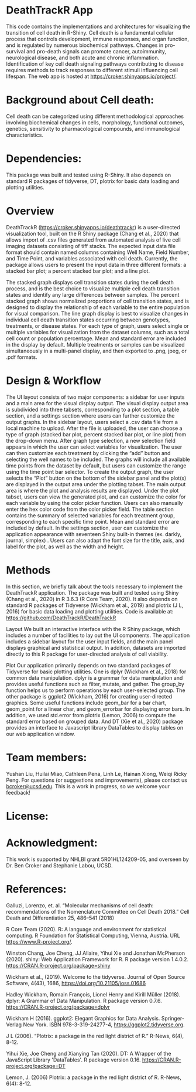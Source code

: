 # DeathTrackR App 
This code contains the implementations and architectures for visualizing the transition of cell death in R-Shiny. Cell death is a fundamental cellular process that controls development, immune responses, and organ function, and is regulated by numerous biochemical pathways. Changes in pro-survival and pro-death signals can promote cancer, autoimmunity, neurological disease, and both acute and chronic inflammation. Identification of key cell death signaling pathways contributing to disease requires methods to track responses to different stimuli influencing cell lifespan.  The web app is hosted at https://croker.shinyapps.io/project/.

# Background about Cell death: 
Cell death can be categorized using different methodological approaches involving biochemical changes in cells, morphology, functional outcomes, genetics, sensitivity to pharmacological compounds, and immunological characteristics. 

# Dependencies: 
This package was built and tested using R-Shiny. It also depends on standard R packages of tidyverse, DT, plotrix for basic data loading and plotting utilities.

# Overview
DeathTrackR (https://croker.shinyapps.io/deathtrackr) is a user-directed visualization tool, built on the R Shiny package (Chang et al., 2020) that allows import of .csv files generated from automated analysis of live cell imaging datasets consisting of tiff stacks. The expected input data file format should contain named columns containing Well Name, Field Number, and Time Point, and variables associated with cell death. Currently, the package allows users to present the input data in three different formats: a stacked bar plot; a percent stacked bar plot; and a line plot.

The stacked graph displays cell transition states during the cell death process, and is the best choice  to visualize multiple cell death transition states and identify any large differences between samples. The percent stacked graph shows normalized proportions of cell transition states, and is designed to display the relationship of each variable to the entire population for visual comparison. The line graph display is best to visualize changes in individual cell death transition states occurring between genotypes, treatments, or disease states. For each type of graph, users select single or multiple variables for visualization from the dataset columns, such as a total cell count or population percentage. Mean and standard error are included in the display by default. Multiple treatments or samples can be visualized simultaneously in a multi-panel display, and then exported to .png, jpeg, or .pdf formats.

# Design & Workflow
The UI layout consists  of two major components: a sidebar for user inputs and a main area for the visual display output. The visual display output  area is subdivided into three tabsets, corresponding to a plot section, a table section, and a settings section where users can further customize the output graphs.
In the sidebar layout, users select  a .csv data file from a local machine to upload. After the file is uploaded, the user can choose a type of graph (stacked bar plot, percent stacked bar plot, or line plot) from the drop-down menu. After graph type selection, a new selection field appears in which the user can select variables for visualization. The user can then  customize each treatment by clicking the “add” button and selecting the well names to be included. The graphs will include all available time points from the dataset by default, but users can customize the range using the time point bar selector. To create the output graph, the user selects the “Plot” button on the bottom of the sidebar panel and the plot(s) are displayed in the output area under the plotting tabset. 
The main output area is where the plot and analysis results are displayed. Under the plot tabset, users can view the generated plot, and can customize the color for each variable by using the color picker function. Users can also manually enter the hex color code from the color picker field. The table section contains the summary of selected variables for each treatment group, corresponding to each specific time point. Mean and standard error are included by default. In the settings section, user can customize the application appearance with seventeen Shiny built-in themes (ex. darkly, journal, simplex) . Users can also adapt the font size for the title, axis, and label for the plot, as well as the width and height.

# Methods
In this section, we briefly talk about the tools necessary to implement the DeathTrackR application. The package was built and tested using Shiny (Chang et al., 2020) in  R 3.6.3 (R Core Team, 2020). It also depends on standard R packages of Tidyverse (Wickham et al., 2019) and plotrix (J L, 2016) for basic data loading and plotting utilities. Code is available at: https://github.com/DeathTrackR/DeathTrackR

Layout We built an interactive interface with the R Shiny package, which includes a number of facilities to lay out the UI components. The application includes a sidebar layout for the user input fields, and the main panel displays graphical and statistical output. In addition, datasets are imported directly to this R package for user-directed analysis of cell viability. 

Plot Our application primarily depends on two standard packages of Tidyverse for basic plotting utilities. One is dplyr (Wickham et al., 2018) for common data manipulation. dplyr is a grammar for data manipulation and provides useful functions such as filter, mutate, and gather. The group_by function helps us to perform operations by each user-selected group. The other package is ggplot2 (Wickham, 2016) for creating user-directed graphics. Some useful functions include geom_bar for a bar chart, geom_point for a linear char, and geom_errorbar for displaying error bars. In addition, we used std.error from plotrix (Lemon, 2006) to compute the standard error based on grouped data. And DT (Xie et al., 2020) package provides an interface to Javascript library DataTables to display tables on our web application window.

# Team members: 
Yushan Liu, Huilai Miao, Cathleen Pena, Linh Le, Hainan Xiong, Weiqi Ricky Peng. For questions (or suggestions and improvements), please contact us bcroker@ucsd.edu. This is a work in progress, so we welcome your feedback!

# License: 

# Acknowledgment: 
This work is supported by NHLBI grant 5R01HL124209-05, and overseen by Dr. Ben Croker and Stephanie Labou, UCSD.

# References: 
Galluzi, Lorenzo, et. al. “Molecular mechanisms of cell death: recommendations of the Nomenclature Committee on Cell Death 2018.” Cell Death and Differentiation 25, 486–541 (2018)

R Core Team (2020). R: A language and environment for statistical computing. R Foundation for Statistical Computing, Vienna, Austria. URL https://www.R-project.org/.

Winston Chang, Joe Cheng, JJ Allaire, Yihui Xie and Jonathan McPherson (2020). shiny:
  Web Application Framework for R. R package version 1.4.0.2.
  https://CRAN.R-project.org/package=shiny

Wickham et al., (2019). Welcome to the tidyverse. Journal of Open Source Software, 4(43), 1686, https://doi.org/10.21105/joss.01686

Hadley Wickham, Romain François, Lionel Henry and Kirill Müller (2018). dplyr: A Grammar of Data Manipulation. R package version 0.7.6. https://CRAN.R-project.org/package=dplyr

Wickham H (2016). ggplot2: Elegant Graphics for Data Analysis. Springer-Verlag New York. ISBN 978-3-319-24277-4, https://ggplot2.tidyverse.org.

J L (2006). “Plotrix: a package in the red light district of R.” R-News, 6(4), 8-12.

Yihui Xie, Joe Cheng and Xianying Tan (2020). DT: A Wrapper of the JavaScript Library
  'DataTables'. R package version 0.16. https://CRAN.R-project.org/package=DT
  
Lemon, J. (2006) Plotrix: a package in the red light district of R. R-News, 6(4):
  8-12.





